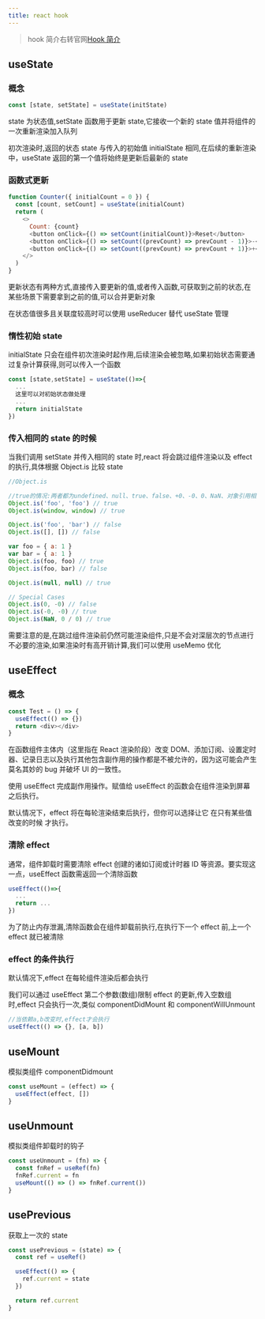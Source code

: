 ```yaml
---
title: react hook
---
```


> hook 简介右转官网[Hook 简介](https://zh-hans.reactjs.org/docs/hooks-intro.html)

## useState

### 概念

```js
const [state, setState] = useState(initState)
```

state 为状态值,setState 函数用于更新 state,它接收一个新的 state 值并将组件的一次重新渲染加入队列

初次渲染时,返回的状态 state 与传入的初始值 initialState 相同,在后续的重新渲染中，useState 返回的第一个值将始终是更新后最新的 state

### 函数式更新

```js
function Counter({ initialCount = 0 }) {
  const [count, setCount] = useState(initialCount)
  return (
    <>
      Count: {count}
      <button onClick={() => setCount(initialCount)}>Reset</button>
      <button onClick={() => setCount((prevCount) => prevCount - 1)}>-</button>
      <button onClick={() => setCount((prevCount) => prevCount + 1)}>+</button>
    </>
  )
}
```

更新状态有两种方式,直接传入要更新的值,或者传入函数,可获取到之前的状态,在某些场景下需要拿到之前的值,可以合并更新对象

在状态值很多且关联度较高时可以使用 useReducer 替代 useState 管理

### 惰性初始 state

initialState 只会在组件初次渲染时起作用,后续渲染会被忽略,如果初始状态需要通过复杂计算获得,则可以传入一个函数

```js
const [state,setState] = useState(()=>{
  ...
  这里可以对初始状态做处理
  ...
  return initialState
})
```

### 传入相同的 state 的时候

当我们调用 setState 并传入相同的 state 时,react 将会跳过组件渲染以及 effect 的执行,具体根据 Object.is 比较 state

```js
//Object.is

//true的情况:两者都为undefined、null、true、false、+0、-0、0、NaN、对象引用相同
Object.is('foo', 'foo') // true
Object.is(window, window) // true

Object.is('foo', 'bar') // false
Object.is([], []) // false

var foo = { a: 1 }
var bar = { a: 1 }
Object.is(foo, foo) // true
Object.is(foo, bar) // false

Object.is(null, null) // true

// Special Cases
Object.is(0, -0) // false
Object.is(-0, -0) // true
Object.is(NaN, 0 / 0) // true
```

需要注意的是,在跳过组件渲染前仍然可能渲染组件,只是不会对深层次的节点进行不必要的渲染,如果渲染时有高开销计算,我们可以使用 useMemo 优化

## useEffect

### 概念

```js
const Test = () => {
  useEffect(() => {})
  return <div></div>
}
```

在函数组件主体内（这里指在 React 渲染阶段）改变 DOM、添加订阅、设置定时器、记录日志以及执行其他包含副作用的操作都是不被允许的，因为这可能会产生莫名其妙的 bug 并破坏 UI 的一致性。

使用 useEffect 完成副作用操作。赋值给 useEffect 的函数会在组件渲染到屏幕之后执行。

默认情况下，effect 将在每轮渲染结束后执行，但你可以选择让它 在只有某些值改变的时候 才执行。

### 清除 effect

通常，组件卸载时需要清除 effect 创建的诸如订阅或计时器 ID 等资源。要实现这一点，useEffect 函数需返回一个清除函数

```js
useEffect(()=>{
  ...
  return ...
})
```

为了防止内存泄漏,清除函数会在组件卸载前执行,在执行下一个 effect 前,上一个 effect 就已被清除

### effect 的条件执行

默认情况下,effect 在每轮组件渲染后都会执行

我们可以通过 useEffect 第二个参数(数组)限制 effect 的更新,传入空数组时,effect 只会执行一次,类似 componentDidMount 和 componentWillUnmount

```js
//当依赖a,b改变时,effect才会执行
useEffect(() => {}, [a, b])
```

## useMount

模拟类组件 componentDidmount

```js
const useMount = (effect) => {
  useEffect(effect, [])
}
```

## useUnmount

模拟类组件卸载时的钩子

```js
const useUnmount = (fn) => {
  const fnRef = useRef(fn)
  fnRef.current = fn
  useMount(() => () => fnRef.current())
}
```

## usePrevious

获取上一次的 state

```js
const usePrevious = (state) => {
  const ref = useRef()

  useEffect(() => {
    ref.current = state
  })

  return ref.current
}
```
